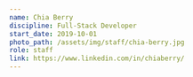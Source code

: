 ```yaml
---
name: Chia Berry
discipline: Full-Stack Developer
start_date: 2019-10-01
photo_path: /assets/img/staff/chia-berry.jpg
role: staff
link: https://www.linkedin.com/in/chiaberry/
---
```

